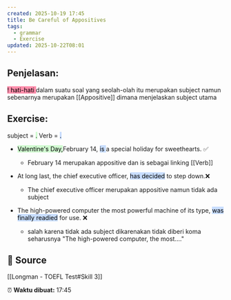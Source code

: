 ```yaml
---
created: 2025-10-19 17:45
title: Be Careful of Appositives
tags:
  - grammar
  - Exercise
updated: 2025-10-22T08:01
---
```

## Penjelasan:
<mark style="background: #FF5582A6;">! hati-hati </mark> dalam suatu soal yang seolah-olah itu merupakan subject namun sebenarnya merupakan [[Appositive]] dimana menjelaskan subject utama

## Exercise:
subject =  <mark style="background: #BBFABBA6;">.</mark>  Verb = <mark style="background: #ADCCFFA6;">.</mark> 
- <mark style="background: #BBFABBA6;">Valentine's Day,</mark>February 14, <mark style="background: #ADCCFFA6;">is </mark>a special holiday for sweethearts. ✅
	- February 14 merupakan appositive dan is sebagai linking [[Verb]]

- At long last, the chief executive officer, <mark style="background: #ADCCFFA6;">has decided</mark> to step down.❌
	- The chief executive officer merupakan appositive namun tidak ada subject 

- The high-powered computer the most powerful machine of its type, <mark style="background: #ADCCFFA6;">was finally readied</mark> for use. ❌
	- salah karena tidak ada subject dikarenakan tidak diberi koma seharusnya "The high-powered computer, the most...."

## 🔗 Source 
[[Longman - TOEFL Test#Skill 3]]

⏰ **Waktu dibuat:** 17:45